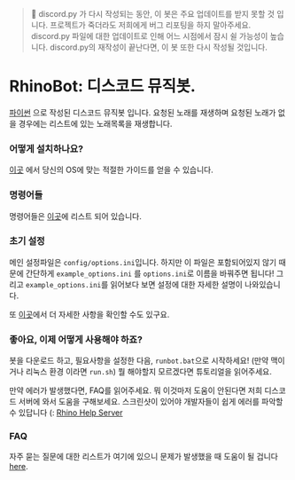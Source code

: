 > :loudspeaker: discord.py 가 다시 작성되는 동안, 이 봇은 주요 업데이트를 받지 못할 것 입니다. 프로젝트가 죽더라도 저희에게 버그 리포팅을 하지 말아주세요. discord.py 파일에 대한 업데이트로 인해 어느 시점에서 잠시 쉴 가능성이 높습니다. discord.py의 재작성이 끝난다면, 이 봇 또한 다시 작성될 것입니다.

# RhinoBot: 디스코드 뮤직봇.

[파이썬](https://www.python.org "Python homepage") 으로 작성된 디스코드 뮤직봇 입니다. 요청된 노래를 재생하며 요청된 노래가 없을 경우에는 리스트에 있는 노래목록을 재생합니다.

### 어떻게 설치하나요?

[이곳](https://github.com/SexualRhinoceros/MusicBot/wiki) 에서 당신의 OS에 맞는 적절한 가이드를 얻을 수 있습니다.

### 명령어들

명령어들은 [이곳](https://github.com/SexualRhinoceros/MusicBot/wiki/Commands "Commands list")에 리스트 되어 있습니다.

### 초기 설정

메인 설정파일은 `config/options.ini`입니다. 하지만 이 파일은 포함되어있지 않기 때문에  간단하게 `example_options.ini` 를 `options.ini`로 이름을 바꿔주면 됩니다! 그리고 `example_options.ini`를 읽어보다 보면 설정에 대한 자세한 설명이 나와있습니다.

또 [이곳](https://github.com/SexualRhinoceros/MusicBot/wiki/Configuration)에서 더 자세한 사항을 확인할 수도 있구요.

### 좋아요, 이제 어떻게 사용해야 하죠?
봇을 다운로드 하고, 필요사항을 설정한 다음, `runbot.bat`으로 시작하세요! (만약 맥이거나 리눅스 환경 이라면 `run.sh`) 뭘 해야할지 모르겠다면 튜토리얼을 읽어주세요.

만약 에러가 발생했다면, FAQ를 읽어주세요. 뭐 이것마저 도움이 안된다면 저희 디스코드 서버에 와서 도움을 구해보세요. 스크린샷이 있어야 개발자들이 쉽게 에러를 파악할 수 있답니다 (:
[Rhino Help Server](http://discord.me/rhinohelp "Discord link")

### FAQ
자주 묻는 질문에 대한 리스트가 여기에 있으니 문제가 발생했을 때 도움이 될 겁니다 [here](https://github.com/SexualRhinoceros/MusicBot/wiki/FAQ "Wiki").

